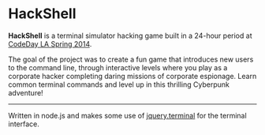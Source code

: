 HackShell
============

**HackShell** is a terminal simulator hacking game built in a 24-hour period at [CodeDay LA Spring 2014](http://codeday.org). 

The goal of the project was to create a fun game that introduces new users to the command line, through interactive levels where you play as a corporate hacker completing daring missions of corporate espionage. Learn common terminal commands and level up in this thrilling Cyberpunk adventure!

---

Written in node.js and makes some use of [jquery.terminal](https://github.com/jcubic/jquery.terminal) for the terminal interface.
